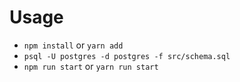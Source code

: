# Usage

* `npm install` or `yarn add`
* `psql -U postgres -d postgres -f src/schema.sql`
* `npm run start` or `yarn run start`
